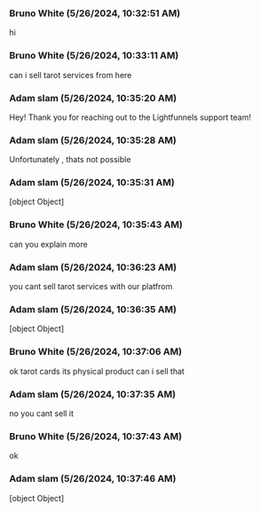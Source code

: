 ### Bruno White (5/26/2024, 10:32:51 AM)

hi

### Bruno White (5/26/2024, 10:33:11 AM)

can i sell tarot services from here

### Adam slam (5/26/2024, 10:35:20 AM)

Hey!
Thank you for reaching out to the Lightfunnels support team!

### Adam slam (5/26/2024, 10:35:28 AM)

Unfortunately , thats not possible

### Adam slam (5/26/2024, 10:35:31 AM)

[object Object]

### Bruno White (5/26/2024, 10:35:43 AM)

can you explain more

### Adam slam (5/26/2024, 10:36:23 AM)

you cant sell tarot services with our platfrom

### Adam slam (5/26/2024, 10:36:35 AM)

[object Object]

### Bruno White (5/26/2024, 10:37:06 AM)

ok tarot cards its physical product can i sell that

### Adam slam (5/26/2024, 10:37:35 AM)

no you cant sell it

### Bruno White (5/26/2024, 10:37:43 AM)

ok

### Adam slam (5/26/2024, 10:37:46 AM)

[object Object]
